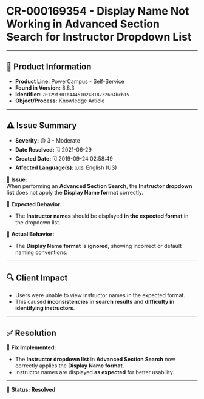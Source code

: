 # CR-000169354 - Display Name Not Working in Advanced Section Search for Instructor Dropdown List

---

## 📌 Product Information
- **Product Line:** PowerCampus - Self-Service  
- **Found in Version:** 8.8.3  
- **Identifier:** `70129f301b44451024818732604bcb15`  
- **Object/Process:** Knowledge Article  

---

## ⚠️ Issue Summary
- **Severity:** 🟡 3 - Moderate  
- **Date Resolved:** 🗓️ 2021-06-29  
- **Created Date:** 🗓️ 2019-09-24 02:58:49  
- **Affected Language(s):** 🇺🇸 English (US)  

🔹 **Issue:**  
When performing an **Advanced Section Search**, the **Instructor dropdown list** does not apply the **Display Name format** correctly.  

📌 **Expected Behavior:**  
- The **Instructor names** should be displayed **in the expected format** in the dropdown list.  

📌 **Actual Behavior:**  
- The **Display Name format** is **ignored**, showing incorrect or default naming conventions.  

---

## 🔍 Client Impact
- Users were unable to view instructor names in the expected format.  
- This caused **inconsistencies in search results** and **difficulty in identifying instructors**.  

---

## ✅ Resolution
🔧 **Fix Implemented:**  
- The **Instructor dropdown list** in **Advanced Section Search** now correctly applies the **Display Name format**.  
- Instructor names are displayed **as expected** for better usability.  

---

🚀 **Status:** **Resolved**
